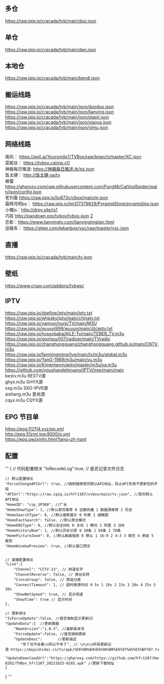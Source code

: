 多仓
-----
https://raw.iqiq.io/cracada/tvb/main/duo.json  

单仓
-----
https://raw.iqiq.io/cracada/tvb/main/dan.json  

本地仓
-----
https://raw.iqiq.io/cracada/tvb/main/bendi.json  

搬运线路
---
https://raw.iqiq.io/cracada/tvb/main/json/duoduo.json  
https://raw.iqiq.io/cracada/tvb/main/json/lianying.json  
https://raw.iqiq.io/cracada/tvb/main/json/qiaoji.json  
https://raw.iqiq.io/cracada/tvb/main/json/xiaoya.json  
https://raw.iqiq.io/cracada/tvb/main/json/yimu.json  

网络线路
---
南风： https://agit.ai/Yoursmile7/TVBox/raw/branch/master/XC.json  
菜妮丝： https://tvbox.cainisi.cf/  
神器每日推送: https://神器每日推送.tk/pz.json  
饭太硬： http://饭太硬.ga/tv  
蜂蜜 https://ghproxy.com/raw.githubusercontent.com/FongMi/CatVodSpider/main/json/config.json  
老刘备 https://raw.iqiq.io/liu673cn/box/main/m.json  
霜辉月明py： https://raw.iqiq.io/lm317379829/PyramidStore/pyramid/py.json  
小雅js：http://drpy.site/js1  
巧技 http://pandown.pro/tvbox/tvbox.json  [2](http://cdn.qiaoji8.com/tvbox.json)  
恋影：https://www.lianyingtv.com/lianyingjingjian.html  
运输车： https://gitee.com/lekanbox/ysc/raw/master/ysc.json  




直播
---
https://raw.iqiq.io/cracada/tvb/main/tv.json  

壁纸
---
https://www.crsay.com/addons/tvbwp/  


IPTV
---
https://raw.iqiq.io/zbefine/iptv/main/iptv.txt  
https://raw.iqiq.io/whpsky/iptv/main/chinatv.txt  
https://raw.iqiq.io/vamoschuck/TV/main/M3U  
https://raw.iqiq.io/wuyun999/wuyun/main/zb/aptv.txt  
https://raw.iqiq.io/hussobaba/AILE-Tv/main/TEBER_TV.m3u  
https://raw.iqiq.io/goolguy007/radioer/main/TVradio  
https://raw.iqiq.io/zhanghongguang/zhanghongguang.github.io/main/CNTV.m3u  
https://raw.iqiq.io/fanmingming/live/main/tv/m3u/global.m3u  
https://raw.iqiq.io/YanG-1989/m3u/main/yu.m3u  
https://raw.iqiq.io/Kimentanm/aptv/master/m3u/ya.m3u  
https://github.com/youshandefeiyang/IPTV/tree/main/main  
bestv.m3u    BESTV源  
ghyx.m3u    GHYX源  
sxg.m3u    SXG-IPV6源  
aishang.m3u    爱尚源  
cqyx.m3u    CQYX源  



EPG 节目单  
---
https://epg.112114.xyz/pp.xml  
http://epg.51zmt.top:8000/e.xml  
https://epg.pw/xmltv.html?lang=zh-hant  



配置
---
‘‘‘
{
    // 代码配置相关
    "IsRecodeLog":true, // 是否记录文件日志
    
    // 默认配置相关
    "ForceChangeAPIUrl": true, //强制替换首页默认API地址，防止API失效不更新包的手段
    "APIUrl":"https://raw.iqiq.io/hfr1107/vvbox/main/tv.json", //首页默认API地址
    "HomeID": "csp_SP360", //厂长
    "HomeShowType": 1, //默认首页推荐 0 豆瓣热播 1 数据源推荐 2 历史
    "HomeSearchType": 0, //默认搜索展示 0 列表 1 缩略图
    "HomeFastSearch": false, //默认聚合模式
    "HomeDNSType": 0, //默认安全DNS 0 关闭 1 腾讯 2 阿里 3 360
    "HomeHistoryNum": 1, //默认历史记录 0 30条 1 50条 2 70条
    "HomePictureZoom": 0, //默认画面缩放 0 默认 1 16:9 2 4:3 3 填充 4 原始 5 裁剪
    "HomeWindowPreview": true, //默认窗口预览
    
    
    // 直播配置相关
    "Live":{
        "Channel": "CCTV-13", // 频道名字
        "ChannelReverse": false, // 换台反转
        "CrossGroup": false, // 跨选分类
        "ConnectTimeout": 1, // 超时换源时间 0 5s 1 10s 2 15s 3 20s 4 25s 5 30s
        "ShowNetSpeed": true, // 显示网速
        "ShowTime": true // 显示时间
    },
    
    // 更新相关
    "IsForceUpdate":false, //是否强制显示更新UI
    "UpdateData":{  //更新数据
        "NewVersion":"1.0.3", //最新版本号
        "ForceUpdate":false, //是否强制更新
        "UpdateDesc":       //更新描述
           "写了也不会看\n所以不写了", // \n\n\n所有更新记录:https://mayishidai.cn/tv/apk/%E6%9B%B4%E6%96%B0%E6%97%A5%E5%BF%97.txt
           "UpdateDownloadUrl":"https://ghproxy.com/https://github.com/hfr1107/HomeBox_relerase/releases/download/20221025-0202/TVBox_hfr1107_20221025-0202.apk" //更新下载地址
    }
}
‘‘‘
